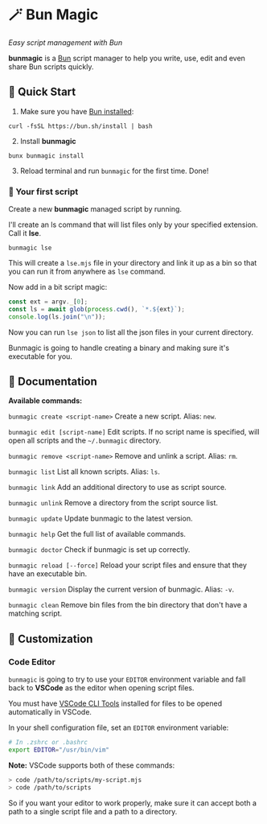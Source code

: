# 🪄 Bun Magic

*Easy script management with Bun*

**bunmagic** is a [Bun](https://bun.sh) script manager to help you write, use, edit and even share Bun scripts quickly.


## 🚀 Quick Start

1. Make sure you have [Bun installed](https://bun.sh/):

```
curl -fsSL https://bun.sh/install | bash
```

2. Install **bunmagic**

```
bunx bunmagic install
```

3. Reload terminal and run `bunmagic` for the first time. Done!

### 🤖 Your first script

Create a new **bunmagic** managed script by running.

I'll create an ls command that will list files only by your specified extension. Call it **lse**.
```
bunmagic lse
```

This will create a `lse.mjs` file in your directory and link it up as a bin so that you can run it from anywhere as `lse` command.

Now add in a bit script magic:

```js
const ext = argv._[0];
const ls = await glob(process.cwd(), `*.${ext}`);
console.log(ls.join("\n"));
```

Now you can run `lse json` to list all the json files in your current directory.

Bunmagic is going to handle creating a binary and making sure it's executable for you.

## 🧻 Documentation

 **Available commands:**

 `bunmagic create <script-name>`
 Create a new script. Alias: `new`.

 `bunmagic edit [script-name]`
 Edit scripts. If no script name is specified, will open all scripts and the `~/.bunmagic` directory.

 `bunmagic remove <script-name>`
 Remove and unlink a script. Alias: `rm`.

 `bunmagic list`
 List all known scripts. Alias: `ls`.

 `bunmagic link`
 Add an additional directory to use as script source.

 `bunmagic unlink`
 Remove a directory from the script source list.

 `bunmagic update`
 Update bunmagic to the latest version.

 `bunmagic help`
 Get the full list of available commands.

 `bunmagic doctor`
 Check if bunmagic is set up correctly.

 `bunmagic reload [--force]`
 Reload your script files and ensure that they have an executable bin.

 `bunmagic version`
 Display the current version of bunmagic. Alias: `-v`.

 `bunmagic clean`
 Remove bin files from the bin directory that don't have a matching script.


## 🎨 Customization

### Code Editor

`bunmagic` is going to try to use your `EDITOR` environment variable and fall back to **VSCode** as the editor when opening script files.

You must have [VSCode CLI Tools](https://code.visualstudio.com/docs/editor/command-line) installed for files to be opened automatically in VSCode.

In your shell configuration file, set an `EDITOR` environment variable:

```sh
# In .zshrc or .bashrc
export EDITOR="/usr/bin/vim"
```
 
**Note:**
VSCode supports both of these commands:
```sh
> code /path/to/scripts/my-script.mjs
> code /path/to/scripts
```

So if you want your editor to work properly, make sure it can accept both a path to a single script file and a path to a directory. 

